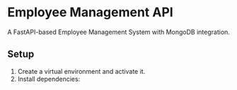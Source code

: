 # Employee Management API

A FastAPI-based Employee Management System with MongoDB integration.

## Setup
1. Create a virtual environment and activate it.
2. Install dependencies:
